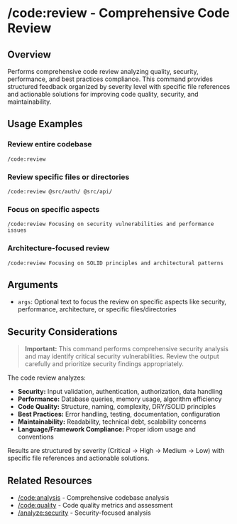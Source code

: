 # /code:review - Comprehensive Code Review

## Overview

Performs comprehensive code review analyzing quality, security, performance, and best practices compliance. This command provides structured feedback organized by severity level with specific file references and actionable solutions for improving code quality, security, and maintainability.

## Usage Examples

### Review entire codebase
```qwen
/code:review
```

### Review specific files or directories
```qwen
/code:review @src/auth/ @src/api/
```

### Focus on specific aspects
```qwen
/code:review Focusing on security vulnerabilities and performance issues
```

### Architecture-focused review
```qwen
/code:review Focusing on SOLID principles and architectural patterns
```

## Arguments

- `args`: Optional text to focus the review on specific aspects like security, performance, architecture, or specific files/directories

## Security Considerations

> **Important:** This command performs comprehensive security analysis and may identify critical security vulnerabilities. Review the output carefully and prioritize security findings appropriately.

The code review analyzes:
- **Security:** Input validation, authentication, authorization, data handling
- **Performance:** Database queries, memory usage, algorithm efficiency
- **Code Quality:** Structure, naming, complexity, DRY/SOLID principles
- **Best Practices:** Error handling, testing, documentation, configuration
- **Maintainability:** Readability, technical debt, scalability concerns
- **Language/Framework Compliance:** Proper idiom usage and conventions

Results are structured by severity (Critical → High → Medium → Low) with specific file references and actionable solutions.

## Related Resources

- [/code:analysis](analysis.md) - Comprehensive codebase analysis
- [/code:quality](quality.md) - Code quality metrics and assessment
- [/analyze:security](../analyze/security.md) - Security-focused analysis